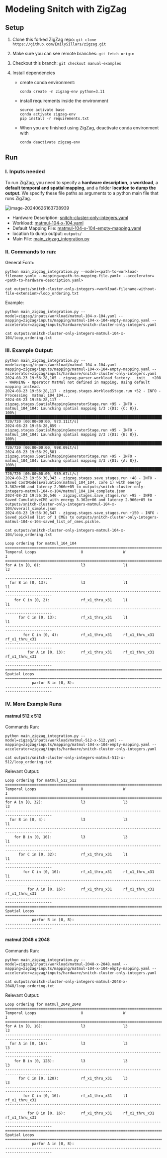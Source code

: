 # Modeling Snitch with ZigZag

## Setup

1. Clone this forked ZigZag repo: `git clone https://github.com/EmilySillars/zigzag.git`

2. Make sure you can see remote branches: `git fetch origin`

3. Checkout this branch: `git checkout manual-examples`

4. Install dependencies

   - create conda environment:

     ```
     conda create -n zigzag-env python=3.11
     ```

   - install requirements inside the environment

     ```
     source activate base
     conda activate zigzag-env
     pip install -r requirements.txt
     ```

   - When you are finished using ZigZag, deactivate conda environment with

     ```
     conda deactivate zigzag-env
     ```

## Run

### I. Inputs needed

To run ZigZag, you need to specify a **hardware description**, a **workload**, a **default temporal and spatial mapping**, and a folder **location to dump the output**. We specify these file paths as arguments to a python main file that runs ZigZag.

![image-20240626163738939](snitch_cluster_only_integers.png)

- Hardware Description: [snitch-cluster-only-integers.yaml](zigzag/inputs/hardware/snitch-cluster-only-integers.yaml)
- Workload: [matmul-104-x-104.yaml](zigzag/inputs/workload/matmul-104-x-104.yaml)
- Default Mapping File: [matmul-104-x-104-empty-mapping.yaml](zigzag/inputs/mapping/matmul-104-x-104-empty-mapping.yaml)
- location to dump output: `outputs/`
- Main File: [main_zigzag_integration.py](main_zigzag_integration.py)

### II. Commands to run:

General Form:

```
python main_zigzag_integration.py --model=<path-to-workload-filename.yaml> --mapping=<path-to-mapping-file.yaml> --accelerator=<path-to-hardware-description.yaml>
```

```
cat outputs/snitch-cluster-only-integers-<workload-filename-without-file-extension>/loop_ordering.txt 
```

Example:

```
python main_zigzag_integration.py --model=zigzag/inputs/workload/matmul-104-x-104.yaml --mapping=zigzag/inputs/mapping/matmul-104-x-104-empty-mapping.yaml --accelerator=zigzag/inputs/hardware/snitch-cluster-only-integers.yaml
```

```
cat outputs/snitch-cluster-only-integers-matmul-104-x-104/loop_ordering.txt 
```

### III. Example Output:

```
python main_zigzag_integration.py --model=zigzag/inputs/workload/matmul-104-x-104.yaml --mapping=zigzag/inputs/mapping/matmul-104-x-104-empty-mapping.yaml --accelerator=zigzag/inputs/hardware/snitch-cluster-only-integers.yaml
2024-08-23 19:56:28,105 - zigzag.parser.workload_factory.__init__ +208 - WARNING - Operator MatMul not defined in mapping. Using default mapping instead.
2024-08-23 19:56:28,117 - zigzag.stages.WorkloadStage.run +52 - INFO - Processing  matmul_104_104...
2024-08-23 19:56:28,117 - zigzag.stages.SpatialMappingGeneratorStage.run +95 - INFO - matmul_104_104: Launching spatial mapping 1/3 :{D1: {C: 8}}.
100%|████████████████████████████████████████████████████████████████████████████████████████████████████████| 720/720 [00:00<00:00, 973.11it/s]
2024-08-23 19:56:28,859 - zigzag.stages.SpatialMappingGeneratorStage.run +95 - INFO - matmul_104_104: Launching spatial mapping 2/3 :{D1: {B: 8}}.
100%|████████████████████████████████████████████████████████████████████████████████████████████████████████| 720/720 [00:00<00:00, 998.09it/s]
2024-08-23 19:56:29,581 - zigzag.stages.SpatialMappingGeneratorStage.run +95 - INFO - matmul_104_104: Launching spatial mapping 3/3 :{D1: {A: 8}}.
100%|████████████████████████████████████████████████████████████████████████████████████████████████████████| 720/720 [00:00<00:00, 959.67it/s]
2024-08-23 19:56:30,343 - zigzag.stages.save_stages.run +48 - INFO - Saved CostModelEvaluation(matmul_104_104, core 1) with energy 3.362e+06 and latency 2.966e+05 to outputs/snitch-cluster-only-integers-matmul-104-x-104/matmul_104_104_complete.json
2024-08-23 19:56:30,546 - zigzag.stages.save_stages.run +95 - INFO - Saved CumulativeCME with energy 3.362e+06 and latency 2.966e+05 to outputs/snitch-cluster-only-integers-matmul-104-x-104/overall_simple.json
2024-08-23 19:56:30,547 - zigzag.stages.save_stages.run +150 - INFO - Saved pickled list of 1 CMEs to outputs/snitch-cluster-only-integers-matmul-104-x-104-saved_list_of_cmes.pickle.
```
```
cat outputs/snitch-cluster-only-integers-matmul-104-x-104/loop_ordering.txt 
```

```
Loop ordering for matmul_104_104
===========================================================================================
Temporal Loops                    O                  W                  I                  
===========================================================================================
for A in [0, 8):                  l3                 l1                 l3                 
-------------------------------------------------------------------------------------------
  for B in [0, 13):               l3                 l1                 l1                 
-------------------------------------------------------------------------------------------
    for C in [0, 2):              rf_x1_thru_x31     l1                 l1                 
-------------------------------------------------------------------------------------------
      for C in [0, 13):           rf_x1_thru_x31     l1                 l1                 
-------------------------------------------------------------------------------------------
        for C in [0, 4):          rf_x1_thru_x31     rf_x1_thru_x31     rf_x1_thru_x31     
-------------------------------------------------------------------------------------------
          for A in [0, 13):       rf_x1_thru_x31     rf_x1_thru_x31     rf_x1_thru_x31     
-------------------------------------------------------------------------------------------
===========================================================================================
Spatial Loops                                                                              
===========================================================================================
            parfor B in [0, 8):                                                            
-------------------------------------------------------------------------------------------
```

### IV. More Example Runs

#### matmul 512 x 512

Commands Run:

```
python main_zigzag_integration.py --model=zigzag/inputs/workload/matmul-512-x-512.yaml --mapping=zigzag/inputs/mapping/matmul-104-x-104-empty-mapping.yaml --accelerator=zigzag/inputs/hardware/snitch-cluster-only-integers.yaml
```

```
cat outputs/snitch-cluster-only-integers-matmul-512-x-512/loop_ordering.txt 
```

Relevant Output:

```
Loop ordering for matmul_512_512
===========================================================================================
Temporal Loops                    O                  W                  I                  
===========================================================================================
for A in [0, 32):                 l3                 l3                 l3                 
-------------------------------------------------------------------------------------------
  for B in [0, 4):                l3                 l3                 l1                 
-------------------------------------------------------------------------------------------
    for B in [0, 16):             l3                 l3                 l1                 
-------------------------------------------------------------------------------------------
      for C in [0, 32):           rf_x1_thru_x31     l1                 l1                 
-------------------------------------------------------------------------------------------
        for C in [0, 16):         rf_x1_thru_x31     rf_x1_thru_x31     l1                 
-------------------------------------------------------------------------------------------
          for A in [0, 16):       rf_x1_thru_x31     rf_x1_thru_x31     rf_x1_thru_x31     
-------------------------------------------------------------------------------------------
===========================================================================================
Spatial Loops                                                                              
===========================================================================================
            parfor B in [0, 8):                                                            
-------------------------------------------------------------------------------------------
```

#### matmul 2048 x 2048

Commands Run:

```
python main_zigzag_integration.py --model=zigzag/inputs/workload/matmul-2048-x-2048.yaml --mapping=zigzag/inputs/mapping/matmul-104-x-104-empty-mapping.yaml --accelerator=zigzag/inputs/hardware/snitch-cluster-only-integers.yaml
```

```
cat outputs/snitch-cluster-only-integers-matmul-2048-x-2048/loop_ordering.txt
```

Relevant Output:

```
Loop ordering for matmul_2048_2048
===========================================================================================
Temporal Loops                    O                  W                  I                  
===========================================================================================
for A in [0, 16):                 l3                 l3                 l3                 
-------------------------------------------------------------------------------------------
  for A in [0, 16):               l3                 l3                 l3                 
-------------------------------------------------------------------------------------------
    for B in [0, 128):            l3                 l3                 l3                 
-------------------------------------------------------------------------------------------
      for C in [0, 128):          rf_x1_thru_x31     l3                 l3                 
-------------------------------------------------------------------------------------------
        for C in [0, 16):         rf_x1_thru_x31     l1                 rf_x1_thru_x31     
-------------------------------------------------------------------------------------------
          for B in [0, 16):       rf_x1_thru_x31     rf_x1_thru_x31     rf_x1_thru_x31     
-------------------------------------------------------------------------------------------
===========================================================================================
Spatial Loops                                                                              
===========================================================================================
            parfor A in [0, 8):                                                            
-------------------------------------------------------------------------------------------
```


